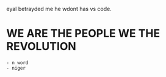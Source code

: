 eyal betrayded me he wdont has vs code.

# WE ARE THE PEOPLE WE THE REVOLUTION
    - n word
    - niger